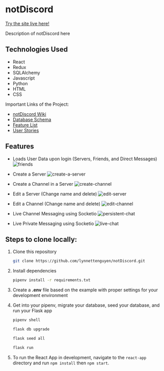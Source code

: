 # notDiscord
[Try the site live here!](https://not-discord-app.herokuapp.com/)

Description of notDiscord here

## Technologies Used
- React 
- Redux 
- SQLAlchemy
- Javascript 
- Python
- HTML
- CSS  

Important Links of the Project:
* [notDiscord Wiki](https://github.com/lynnettenguyen/notDiscord/wiki)
* [Database Schema](https://github.com/lynnettenguyen/notDiscord/wiki/!Discord#database-schema)
* [Feature List](https://github.com/lynnettenguyen/notDiscord/wiki/Features-List)
* [User Stories](https://github.com/lynnettenguyen/notDiscord/wiki/User-Stories)

## Features

- Loads User Data upon login (Servers, Friends, and Direct Messages)
![friends](https://user-images.githubusercontent.com/32751992/187104032-fbaccdad-cdc6-4ce9-be62-084f65cd1d66.png)

- Create a Server
![create-a-server](https://user-images.githubusercontent.com/32751992/187103617-dfc1f7e5-55a3-4ab6-bdc6-80df504192f3.png)

- Create a Channel in a Server
![create-channel](https://user-images.githubusercontent.com/32751992/187103690-b157d9da-76a0-4e5e-9c90-758f2de1cc0d.png)

- Edit a Server (Change name and delete)
![edit-server](https://user-images.githubusercontent.com/32751992/187103718-06568870-17a0-418e-845c-d5af74ec2adc.png)

- Edit a Channel (Change name and delete)
![edit-channel](https://user-images.githubusercontent.com/32751992/187103748-3059e012-c45c-4ecc-9fc6-d065931fe6df.png)

- Live Channel Messaging using Socketio
![persistent-chat](https://user-images.githubusercontent.com/32751992/187103821-6e2e4928-5de6-4fdb-b572-75e6cb55c3e6.png)

- Live Private Messaging using Socketio
![live-chat](https://user-images.githubusercontent.com/32751992/187103549-d5f8f255-c34b-49cb-9db4-cc65c0144103.png)


## Steps to clone locally:
1. Clone this repository

   ```bash
   git clone https://github.com/lynnettenguyen/notDiscord.git
   ```

2. Install dependencies

      ```bash
      pipenv install -r requirements.txt
      ```

3. Create a **.env** file based on the example with proper settings for your
   development environment

4. Get into your pipenv, migrate your database, seed your database, and run your Flask app

   ```bash
   pipenv shell
   ```

   ```bash
   flask db upgrade
   ```

   ```bash
   flask seed all
   ```

   ```bash
   flask run
   ```

5. To run the React App in development, navigate to the `react-app` directory and run `npm install` then `npm start`.


<br>

